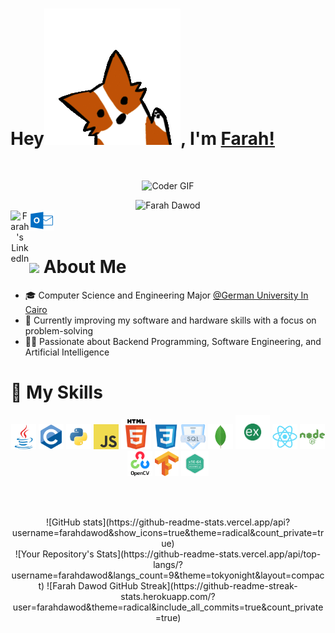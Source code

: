 # Hey<img src="https://github.com/farahdawod/farahdawod/blob/main/media/wave.gif" size="30px">, I'm [Farah!](https://www.linkedin.com/in/farah-dawod-48847a212/) 
<br/>
<p align="center">
  <img src="https://i.giphy.com/media/v1.Y2lkPTc5MGI3NjExeHk4cHpldWlqdGpwZndxcWQzdGQ2Njg1ejR2YWllcnRnN296MzlkOCZlcD12MV9pbnRlcm5hbF9naWZfYnlfaWQmY3Q9Zw/CuuSHzuc0O166MRfjt/giphy.gif" alt="Coder GIF" width="500" height="400">
</p>

<div align="center">
  <img src="https://komarev.com/ghpvc/?username=farahdawod&label=Profile%20views&color=0e75b6&style=flat" alt="Farah Dawod" />
</div>

<div align="center">
<a href="https://www.linkedin.com/in/farah-dawod-48847a212/"><img align="left" alt="Farah's LinkedIn" width="30px" src="https://user-images.githubusercontent.com/76125650/140648921-7692f46e-76c4-47f6-8c1f-383841428bbe.png" draggable="false" /></a>
<a href="mailto:farahdawod@outlook.com"><img align="left" alt="Farah's Email" height="32px" width="40px" src="media/outlook.png" draggable="false" /></a>
</div>

<br />
<br />

# <img src="https://media.giphy.com/media/VgCDAzcKvsR6OM0uWg/giphy.gif" width="50" draggable="false" > About Me

- 🎓 Computer Science and Engineering Major [@German University In Cairo](https://www.guc.edu.eg)
- 🚧 Currently improving my software and hardware skills with a focus on problem-solving
- 👨‍💻 Passionate about Backend Programming, Software Engineering, and Artificial Intelligence

# 🧰 My Skills

<div align="center">
<code><img height="40" title="Java" src="https://github.com/devicons/devicon/blob/master/icons/java/java-original.svg"></code>
<code><img height="40" title="C" src="https://raw.githubusercontent.com/devicons/devicon/master/icons/c/c-original.svg"></code>
<code><img height="40" title="Python" src="https://raw.githubusercontent.com/github/explore/80688e429a7d4ef2fca1e82350fe8e3517d3494d/topics/python/python.png"></code>
<code><img height="40" title="JavaScript" src="https://raw.githubusercontent.com/github/explore/80688e429a7d4ef2fca1e82350fe8e3517d3494d/topics/javascript/javascript.png"></code>
<code><img height="48" title="HTML" src="https://raw.githubusercontent.com/github/explore/80688e429a7d4ef2fca1e82350fe8e3517d3494d/topics/html/html.png"></code>
<code><img height="40" title="CSS" src="https://github.com/devicons/devicon/blob/master/icons/css3/css3-original.svg"></code>
<code><img height="40" title="SQL" src="media/sql.svg"></code>
<code><img height="40" title="MongoDB" src="https://github.com/devicons/devicon/blob/master/icons/mongodb/mongodb-original.svg"></code>
<code><img height="55" title="Express" src="media/express.png"></code>
<code><img height="40" title="React" src="https://github.com/devicons/devicon/blob/master/icons/react/react-original.svg"></code>
<code><img height="40" title="Node.js" src="https://github.com/devicons/devicon/blob/master/icons/nodejs/nodejs-plain-wordmark.svg"></code>
<code><img height="40" title="OpenCV" src="https://github.com/devicons/devicon/blob/master/icons/opencv/opencv-original-wordmark.svg"></code>
<code><img height="40" title="Tensorflow" src="media/tensorflow.svg"></code>
<code><img height="40" title="Assembly" src="media/asm.png"></code>
</div>

<br /><br />

<div align="center">
  ![GitHub stats](https://github-readme-stats.vercel.app/api?username=farahdawod&show_icons=true&theme=radical&count_private=true)  
  <br>
  ![Your Repository's Stats](https://github-readme-stats.vercel.app/api/top-langs/?username=farahdawod&langs_count=9&theme=tokyonight&layout=compact)
  ![Farah Dawod GitHub Streak](https://github-readme-streak-stats.herokuapp.com/?user=farahdawod&theme=radical&include_all_commits=true&count_private=true) 
</div>


<!--
**farahdawod/farahdawod** is a ✨ _special_ ✨ repository because its `README.md` (this file) appears on your GitHub profile.

Here are some ideas to get you started:

- 🔭 I’m currently working on ...
- 🌱 I’m currently learning ...
- 👯 I’m looking to collaborate on ...
- 🤔 I’m looking for help with ...
- 💬 Ask me about ...
- 📫 How to reach me: ...
- 😄 Pronouns: ...
- ⚡ Fun fact: ...
-->

